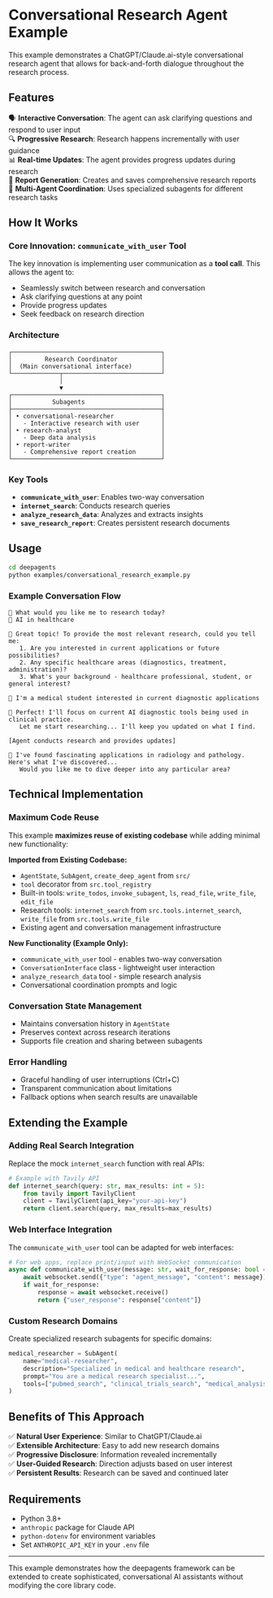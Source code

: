 # Conversational Research Agent Example

This example demonstrates a ChatGPT/Claude.ai-style conversational research agent that allows for back-and-forth dialogue throughout the research process.

## Features

🗣️ **Interactive Conversation**: The agent can ask clarifying questions and respond to user input  
🔍 **Progressive Research**: Research happens incrementally with user guidance  
📊 **Real-time Updates**: The agent provides progress updates during research  
💾 **Report Generation**: Creates and saves comprehensive research reports  
🤖 **Multi-Agent Coordination**: Uses specialized subagents for different research tasks  

## How It Works

### Core Innovation: `communicate_with_user` Tool
The key innovation is implementing user communication as a **tool call**. This allows the agent to:
- Seamlessly switch between research and conversation
- Ask clarifying questions at any point
- Provide progress updates
- Seek feedback on research direction

### Architecture

```
┌─────────────────────────────────────────┐
│         Research Coordinator            │
│  (Main conversational interface)        │
└─────────────┬───────────────────────────┘
              │
              ▼
┌─────────────────────────────────────────┐
│           Subagents                     │
├─────────────────────────────────────────┤
│ • conversational-researcher             │
│   - Interactive research with user      │
│ • research-analyst                      │
│   - Deep data analysis                  │
│ • report-writer                         │
│   - Comprehensive report creation       │
└─────────────────────────────────────────┘
```

### Key Tools

- **`communicate_with_user`**: Enables two-way conversation
- **`internet_search`**: Conducts research queries
- **`analyze_research_data`**: Analyzes and extracts insights
- **`save_research_report`**: Creates persistent research documents

## Usage

```bash
cd deepagents
python examples/conversational_research_example.py
```

### Example Conversation Flow

```
🤖 What would you like me to research today?
👤 AI in healthcare

🤖 Great topic! To provide the most relevant research, could you tell me:
   1. Are you interested in current applications or future possibilities?
   2. Any specific healthcare areas (diagnostics, treatment, administration)?
   3. What's your background - healthcare professional, student, or general interest?

👤 I'm a medical student interested in current diagnostic applications

🤖 Perfect! I'll focus on current AI diagnostic tools being used in clinical practice.
   Let me start researching... I'll keep you updated on what I find.

[Agent conducts research and provides updates]

🤖 I've found fascinating applications in radiology and pathology. Here's what I've discovered...
   Would you like me to dive deeper into any particular area?
```

## Technical Implementation

### Maximum Code Reuse
This example **maximizes reuse of existing codebase** while adding minimal new functionality:

**Imported from Existing Codebase:**
- `AgentState`, `SubAgent`, `create_deep_agent` from `src/`
- `tool` decorator from `src.tool_registry`
- Built-in tools: `write_todos`, `invoke_subagent`, `ls`, `read_file`, `write_file`, `edit_file`
- Research tools: `internet_search` from `src.tools.internet_search`, `write_file` from `src.tools.write_file`
- Existing agent and conversation management infrastructure

**New Functionality (Example Only):**
- `communicate_with_user` tool - enables two-way conversation
- `ConversationInterface` class - lightweight user interaction
- `analyze_research_data` tool - simple research analysis
- Conversational coordination prompts and logic

### Conversation State Management
- Maintains conversation history in `AgentState`
- Preserves context across research iterations
- Supports file creation and sharing between subagents

### Error Handling
- Graceful handling of user interruptions (Ctrl+C)
- Transparent communication about limitations
- Fallback options when search results are unavailable

## Extending the Example

### Adding Real Search Integration
Replace the mock `internet_search` function with real APIs:
```python
# Example with Tavily API
def internet_search(query: str, max_results: int = 5):
    from tavily import TavilyClient
    client = TavilyClient(api_key="your-api-key")
    return client.search(query, max_results=max_results)
```

### Web Interface Integration
The `communicate_with_user` tool can be adapted for web interfaces:
```python
# For web apps, replace print/input with WebSocket communication
async def communicate_with_user(message: str, wait_for_response: bool = True):
    await websocket.send({"type": "agent_message", "content": message})
    if wait_for_response:
        response = await websocket.receive()
        return {"user_response": response["content"]}
```

### Custom Research Domains
Create specialized research subagents for specific domains:
```python
medical_researcher = SubAgent(
    name="medical-researcher",
    description="Specialized in medical and healthcare research",
    prompt="You are a medical research specialist...",
    tools=["pubmed_search", "clinical_trials_search", "medical_analysis"]
)
```

## Benefits of This Approach

✅ **Natural User Experience**: Similar to ChatGPT/Claude.ai  
✅ **Extensible Architecture**: Easy to add new research domains  
✅ **Progressive Disclosure**: Information revealed incrementally  
✅ **User-Guided Research**: Direction adjusts based on user interest  
✅ **Persistent Results**: Research can be saved and continued later  

## Requirements

- Python 3.8+
- `anthropic` package for Claude API
- `python-dotenv` for environment variables
- Set `ANTHROPIC_API_KEY` in your `.env` file

---

This example demonstrates how the deepagents framework can be extended to create sophisticated, conversational AI assistants without modifying the core library code.